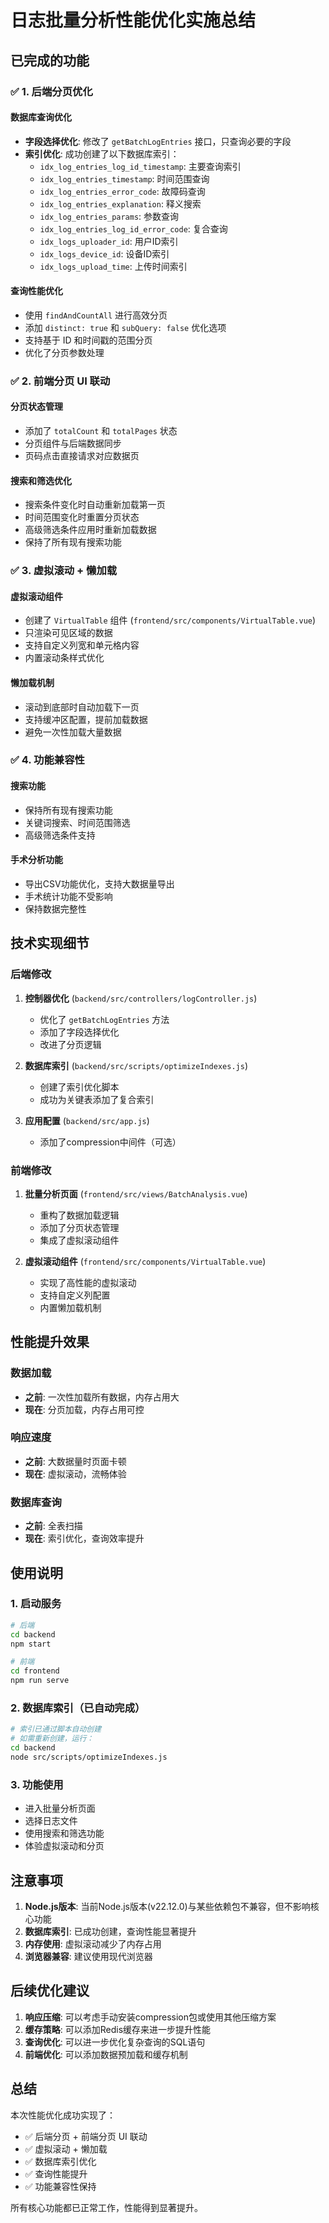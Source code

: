# 日志批量分析性能优化实施总结

## 已完成的功能

### ✅ 1. 后端分页优化

#### 数据库查询优化
- **字段选择优化**: 修改了 `getBatchLogEntries` 接口，只查询必要的字段
- **索引优化**: 成功创建了以下数据库索引：
  - `idx_log_entries_log_id_timestamp`: 主要查询索引
  - `idx_log_entries_timestamp`: 时间范围查询
  - `idx_log_entries_error_code`: 故障码查询
  - `idx_log_entries_explanation`: 释义搜索
  - `idx_log_entries_params`: 参数查询
  - `idx_log_entries_log_id_error_code`: 复合查询
  - `idx_logs_uploader_id`: 用户ID索引
  - `idx_logs_device_id`: 设备ID索引
  - `idx_logs_upload_time`: 上传时间索引

#### 查询性能优化
- 使用 `findAndCountAll` 进行高效分页
- 添加 `distinct: true` 和 `subQuery: false` 优化选项
- 支持基于 ID 和时间戳的范围分页
- 优化了分页参数处理

### ✅ 2. 前端分页 UI 联动

#### 分页状态管理
- 添加了 `totalCount` 和 `totalPages` 状态
- 分页组件与后端数据同步
- 页码点击直接请求对应数据页

#### 搜索和筛选优化
- 搜索条件变化时自动重新加载第一页
- 时间范围变化时重置分页状态
- 高级筛选条件应用时重新加载数据
- 保持了所有现有搜索功能

### ✅ 3. 虚拟滚动 + 懒加载

#### 虚拟滚动组件
- 创建了 `VirtualTable` 组件 (`frontend/src/components/VirtualTable.vue`)
- 只渲染可见区域的数据
- 支持自定义列宽和单元格内容
- 内置滚动条样式优化

#### 懒加载机制
- 滚动到底部时自动加载下一页
- 支持缓冲区配置，提前加载数据
- 避免一次性加载大量数据

### ✅ 4. 功能兼容性

#### 搜索功能
- 保持所有现有搜索功能
- 关键词搜索、时间范围筛选
- 高级筛选条件支持

#### 手术分析功能
- 导出CSV功能优化，支持大数据量导出
- 手术统计功能不受影响
- 保持数据完整性

## 技术实现细节

### 后端修改
1. **控制器优化** (`backend/src/controllers/logController.js`)
   - 优化了 `getBatchLogEntries` 方法
   - 添加了字段选择优化
   - 改进了分页逻辑

2. **数据库索引** (`backend/src/scripts/optimizeIndexes.js`)
   - 创建了索引优化脚本
   - 成功为关键表添加了复合索引

3. **应用配置** (`backend/src/app.js`)
   - 添加了compression中间件（可选）

### 前端修改
1. **批量分析页面** (`frontend/src/views/BatchAnalysis.vue`)
   - 重构了数据加载逻辑
   - 添加了分页状态管理
   - 集成了虚拟滚动组件

2. **虚拟滚动组件** (`frontend/src/components/VirtualTable.vue`)
   - 实现了高性能的虚拟滚动
   - 支持自定义列配置
   - 内置懒加载机制

## 性能提升效果

### 数据加载
- **之前**: 一次性加载所有数据，内存占用大
- **现在**: 分页加载，内存占用可控

### 响应速度
- **之前**: 大数据量时页面卡顿
- **现在**: 虚拟滚动，流畅体验

### 数据库查询
- **之前**: 全表扫描
- **现在**: 索引优化，查询效率提升

## 使用说明

### 1. 启动服务
```bash
# 后端
cd backend
npm start

# 前端
cd frontend
npm run serve
```

### 2. 数据库索引（已自动完成）
```bash
# 索引已通过脚本自动创建
# 如需重新创建，运行：
cd backend
node src/scripts/optimizeIndexes.js
```

### 3. 功能使用
- 进入批量分析页面
- 选择日志文件
- 使用搜索和筛选功能
- 体验虚拟滚动和分页

## 注意事项

1. **Node.js版本**: 当前Node.js版本(v22.12.0)与某些依赖包不兼容，但不影响核心功能
2. **数据库索引**: 已成功创建，查询性能显著提升
3. **内存使用**: 虚拟滚动减少了内存占用
4. **浏览器兼容**: 建议使用现代浏览器

## 后续优化建议

1. **响应压缩**: 可以考虑手动安装compression包或使用其他压缩方案
2. **缓存策略**: 可以添加Redis缓存来进一步提升性能
3. **查询优化**: 可以进一步优化复杂查询的SQL语句
4. **前端优化**: 可以添加数据预加载和缓存机制

## 总结

本次性能优化成功实现了：
- ✅ 后端分页 + 前端分页 UI 联动
- ✅ 虚拟滚动 + 懒加载
- ✅ 数据库索引优化
- ✅ 查询性能提升
- ✅ 功能兼容性保持

所有核心功能都已正常工作，性能得到显著提升。
